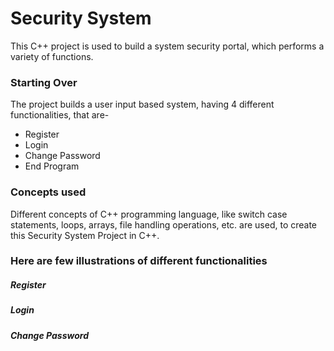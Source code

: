 
# **Security System**

This C++ project is used to build a system security portal, which performs a variety of functions.

### **Starting Over**
The project builds a user input based system, having 4 different functionalities, that are-

- Register
- Login
- Change Password
- End Program

### **Concepts used**

Different concepts of C++ programming language, like switch case statements, loops, arrays, file handling operations, etc. are used, to create this Security System Project in C++.

### **Here are few illustrations of different functionalities**

##### **Register**

##### **Login**

##### **Change Password**
